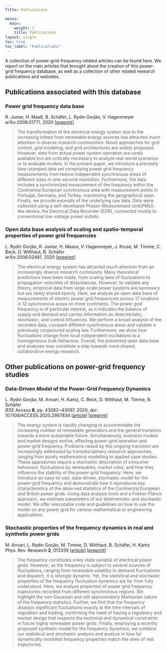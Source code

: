 ```yaml
---
Title: Publications

menus:
  main:
    weight: 1
    title: Publications
layout: single
toc: true
toc_label: "Publications"
---
```


A collection of power-grid-frequency related articles can be found here. We report on the main articles that brought about the creation of this power-grid frequency database, as well as a collection of other related research publications and websites.

## Publications associated with this database

### Power grid frequency data base
R. Jumar, H. Maaß, B. Schäfer, L. Rydin Gorjão, V. Hagenmeyer  
arXiv:2006.01771, 2020 [<a href="https://arxiv.org/abs/2006.01771" class="Blau">preprint</a>]

> The transformation of the electrical energy system due to the increasing infeed from renewable energy sources has attracted much attention in diverse research communities. Novel approaches for grid control, grid modeling, and grid architectures are widely proposed. However, data from actual power system operation are rarely available but are critically necessary to analyze real-world scenarios or to evaluate models. In the present paper, we introduce a precisely time-stamped data set comprising power grid frequency measurements from twelve independent synchronous areas of different sizes in one-second resolution. Furthermore, the data includes a synchronized measurement of the frequency within the Continental European synchronous area with measurement points in Portugal, Germany, and Turkey, maximizing the geographical span. Finally, we provide excerpts of the underlying raw data. Data were collected using a self-developed Phasor-Measurement-Unit(PMU)-like device, the Electrical Data Recorder (EDR), connected mostly to conventional low-voltage power outlets.

### Open data base analysis of scaling and spatio-temporal properties of power grid frequencies
L. Rydin Gorjão, R. Jumar, H. Maass, V. Hagenmeyer, J. Kruse, M. Timme, C. Beck, D. Witthaut, B. Schäfer  
arXiv:2006.02481, 2020 [<a href="https://arxiv.org/abs/2006.02481" class="Blau">preprint</a>]

>The electrical energy system has attracted much attention from an increasingly diverse research community. Many theoretical predictions have been made, from scaling laws of fluctuations to propagation velocities of disturbances. However, to validate any theory, empirical data from large-scale power systems are necessary but are rarely shared openly. Here, we analyse an open data base of measurements of electric power grid frequencies across 17 locations in 12 synchronous areas on three continents. The power grid frequency is of particular interest, as it indicates the balance of supply and demand and carries information on deterministic, stochastic, and control influences. We perform a broad analysis of the recorded data, compare different synchronous areas and validate a previously conjectured scaling law. Furthermore, we show how fluctuations change from local independent oscillations to a homogeneous bulk behaviour. Overall, the presented open data base and analyses may constitute a step towards more shared, collaborative energy research.

## Other publications on power-grid frequency studies

### Data-Driven Model of the Power-Grid Frequency Dynamics
L. Rydin Gorjão, M. Anvari, H. Kantz, C. Beck, D. Witthaut, M. Timme, B. Schäfer  
IEEE Access **8**, pp. 43082─43097, 2020, doi: 10.1109/ACCESS.2020.2967834 [<a href="https://doi.org/10.1109/ACCESS.2020.2967834" class="Blau">article</a>] [<a href="https://arxiv.org/abs/1909.08346" class="Blau">preprint</a>]

>The energy system is rapidly changing to accommodate the increasing number of renewable generators and the general transition towards a more sustainable future. Simultaneously, business models and market designs evolve, affecting power-grid operation and power-grid frequency. Problems raised by this ongoing transition are increasingly addressed by transdisciplinary research approaches, ranging from purely mathematical modelling to applied case studies. These approaches require a stochastic description of consumer behaviour, fluctuations by renewables, market rules, and how they influence the stability of the power-grid frequency. Here, we introduce an easy-to-use, data-driven, stochastic model for the power-grid frequency and demonstrate how it reproduces key characteristics of the observed statistics of the Continental European and British power grids. Using data analysis tools and a Fokker-Planck approach, we estimate parameters of our deterministic and stochastic model. We offer executable code and guidelines on how to use the model on any power grid for various mathematical or engineering applications.

### Stochastic properties of the frequency dynamics in real and synthetic power grids
M. Anvari, L. Rydin Gorjão, M. Timme, D. Witthaut, B. Schäfer, H. Kantz
Phys. Rev. Research **2**, 013339
[<a href="https://doi.org/10.1103/PhysRevResearch.2.013339">article</a>]
[<a href="https://arxiv.org/abs/1909.09110" class="Blau">preprint</a>]

>The frequency constitutes a key state variable of electrical power grids. However, as the frequency is subject to several sources of fluctuations, ranging from renewable volatility to demand fluctuations and dispatch, it is strongly dynamic. Yet, the statistical and stochastic properties of the frequency fluctuation dynamics are far from fully understood. Here, we analyse properties of power grid frequency trajectories recorded from different synchronous regions. We highlight the non-Gaussian and still approximately Markovian nature of the frequency statistics. Further, we find that the frequency displays significant fluctuations exactly at the time intervals of regulation and trading, confirming the need of having a regulatory and market design that respects the technical and dynamical constraints in future highly renewable power grids. Finally, employing a recently proposed synthetic model for the frequency dynamics, we combine our statistical and stochastic analysis and analyse in how far dynamically modelled frequency properties match the ones of real trajectories.
